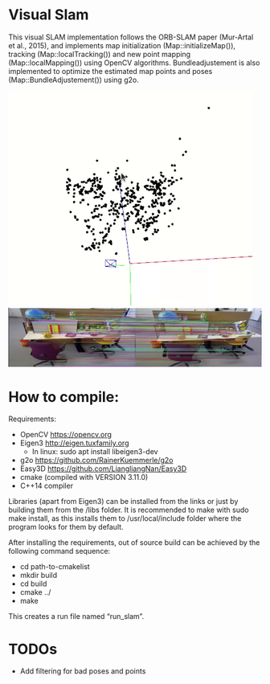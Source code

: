 # Visual Slam

This visual SLAM implementation follows the ORB-SLAM paper (Mur-Artal et al., 2015), and implements map initialization (Map::initializeMap()), tracking (Map::localTracking()) and new point mapping (Map::localMapping()) using OpenCV algorithms. Bundleadjustement is also implemented to optimize the estimated map points and poses (Map::BundleAdjustement()) using g2o.

![](misc/modeling.gif)
![](misc/modeling2.gif)

# How to compile:

Requirements: 
- OpenCV https://opencv.org
- Eigen3 http://eigen.tuxfamily.org
    - In linux: sudo apt install libeigen3-dev
- g2o https://github.com/RainerKuemmerle/g2o
- Easy3D https://github.com/LiangliangNan/Easy3D
- cmake (compiled with VERSION 3.11.0)
- C++14 compiler

Libraries (apart from Eigen3) can be installed from the links or just by building them from the /libs folder. It is recommended to make with sudo make install, as this installs them to /usr/local/include folder where the program looks for them by default.

After installing the requirements, out of source build can be achieved by the following command sequence:
- cd path-to-cmakelist
- mkdir build
- cd build
- cmake ../
- make

This creates a run file named “run_slam”.

# TODOs
- Add filtering for bad poses and points
